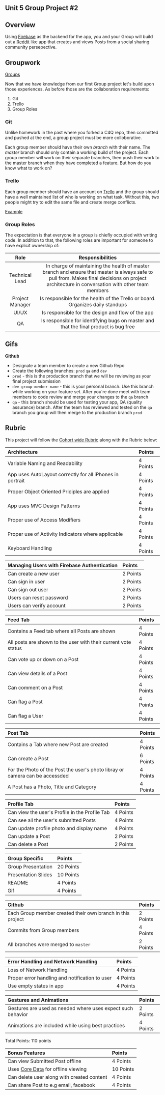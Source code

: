 ## Unit 5 Group Project #2 

## Overview 

Using [Firebase](https://firebase.google.com/docs/ios/setup) as the backend for the app, you and your Group will build out a [Reddit](https://www.reddit.com/) like app that creates and views Posts from a social sharing community persepective. 


## Groupwork

[Groups](https://docs.google.com/spreadsheets/d/1Yn8gLFB6hr33EoBptPgqBqvehTi8C12BKz22GfJ25_Q/edit#gid=1548238064)  

Now that we have knowledge from our first Group project let's build upon those experiences. As before those are the collaboration requirements:

1. Git
2. Trello
3. Group Roles

### Git

Unlike homework in the past where you forked a C4Q repo, then committed and pushed at the end, a group project must be more colloborative.

Each group member should have their own *branch* with their name.  The *master* branch should only contain a working build of the project.  Each group member will work on their separate branches, then push their work to the master branch when they have completed a feature.  But how do you know what to work on?

### Trello

Each group member should have an account on [Trello](https://trello.com/) and the group should have a well maintained list of who is working on what task.  Without this, two people might try to edit the same file and create merge conflicts.

[Example](https://trello.com/b/DnZvFigA/agile-board)


### Group Roles

The expectation is that everyone in a group is chiefly occupied with writing code.  In addition to that, the following roles are important for someone to have explicit ownership of:

|Role|Responsibilities|
|:-------------:|:------------:|
| Technical Lead | In charge of maintaining the health of master branch and ensure that master is always safe to pull from.  Makes final decisions on project architecture in conversation with other team members |
| Project Manager | Is responsible for the health of the Trello or board.  Organizes daily standups |
| UI/UX | Is responsible for the design and flow of the app |
| QA | Is responsible for identifying bugs on master and that the final product is bug free |


## Gifs


**Github**
* Designate a team member to create a new Github Repo
* Create the following branches: ```prod``` ```qa``` and ```dev``` 
* ```prod``` - this is the production branch that we will be reviewing as your final project submission 
* ```dev-group-member-name``` - this is your personal branch. Use this branch while working on your feature set. After you're done meet with team members to code review and merge your changes to the ```qa``` branch 
* ```qa``` - this branch should be used for testing your app, QA (quality assurance) branch. After the team has reviewed and tested on the ```qa``` branch you group will then merge to the production branch ```prod```

 
## Rubric 

This project will follow the [Cohort wide Rubric](https://github.com/C4Q/AC-iOS-Unit5Group2Project/blob/master/Access%20Code%204.0%20Project%20Evaluation%20Rubric%20-%20RUBRIC.pdf) along with the Rubric below: 

|Architecture | Points|
|:----|:---|
|Variable Naming and Readability|4 Points|
|App uses AutoLayout correctly for all iPhones in portrait|4 Points|
|Proper Object Oriented Priciples are applied|4 Points|
|App uses MVC Design Patterns|4 Points|
|Proper use of Access Modifiers|4 Points|
|Proper use of Activity Indicators where applicable|4 Points|
|Keyboard Handling|4 Points|


|Managing Users with Firebase Authentication | Points|
|:----|:---|
|Can create a new user|2 Points|
|Can sign in user|2 Points|
|Can sign out user|2 Points|
|Users can reset password|2 Points|
|Users can verify account| 2 Points|


|Feed Tab | Points|
|:----|:---|
|Contains a Feed tab where all Posts are shown|4 Points|
|All posts are shown to the user with their current vote status|4 Points|
|Can vote up or down on a Post|4 Points|
|Can view details of a Post|4 Points|
|Can comment on a Post|4 Points|
|Can flag a Post|4 Points|
|Can flag a User|4 Points|

|Post Tab | Points|
|:----|:---|
|Contains a Tab where new Post are created|4 Points|
|Can create a Post|6 Points|
|For the Photo of the Post the user's photo libray or camera can be accessded|4 Points|
|A Post has a Photo, Title and Category|4 Points|


|Profile Tab | Points|
|:----|:---|
|Can view the user's Profile in the Profile Tab|4 Points|
|Can see all the user's submitted Posts|4 Points|
|Can update profile photo and display name|4 Points|
|Can update a Post|2 Points|
|Can delete a Post|2 Points|

|Group Specific | Points|
|:----|:---|
|Group Presentation|20 Points|
|Presentation Slides|10 Points|
|README|4 Points|
|Gif|4 Points|


|Github | Points|
|:----|:---|
|Each Group member created their own branch in this project|2 Points|
|Commits from Group members|4 Points|
|All branches were merged to ```master```|2 Points|


|Error Handling and Network Handling | Points|
|:----|:---|
|Loss of Network Handling|4 Points|
|Proper error handling and notification to user|4 Points|
|Use empty states in app|4 Points|


|Gestures and Animations | Points|
|:----|:---|
|Gestures are used as needed where uses expect such behavior|2 Points|
|Animations are included while using best practices|4 Points|

Total Points: 110 points 

|Bonus Features | Points|
|:----|:---|
|Can view Submitted Post offline|4 Points|
|Uses [Core Data](https://developer.apple.com/library/content/documentation/Cocoa/Conceptual/CoreData/index.html) for offline viewing|10 Points|
|Can delete user along with created content|4 Points|
|Can share Post to e.g email, facebook|4 Points|





